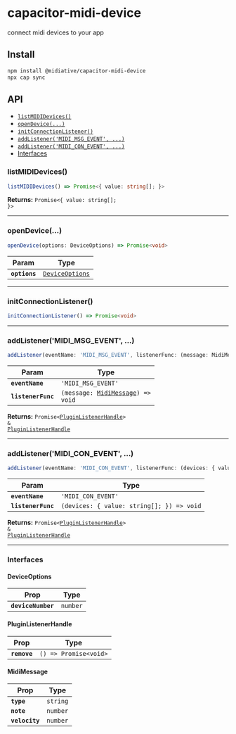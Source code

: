 # capacitor-midi-device

connect midi devices to your app

## Install

```bash
npm install @midiative/capacitor-midi-device
npx cap sync
```

## API

<docgen-index>

* [`listMIDIDevices()`](#listmididevices)
* [`openDevice(...)`](#opendevice)
* [`initConnectionListener()`](#initconnectionlistener)
* [`addListener('MIDI_MSG_EVENT', ...)`](#addlistenermidi_msg_event)
* [`addListener('MIDI_CON_EVENT', ...)`](#addlistenermidi_con_event)
* [Interfaces](#interfaces)

</docgen-index>

<docgen-api>
<!--Update the source file JSDoc comments and rerun docgen to update the docs below-->

### listMIDIDevices()

```typescript
listMIDIDevices() => Promise<{ value: string[]; }>
```

**Returns:** <code>Promise&lt;{ value: string[]; }&gt;</code>

--------------------


### openDevice(...)

```typescript
openDevice(options: DeviceOptions) => Promise<void>
```

| Param         | Type                                                    |
| ------------- | ------------------------------------------------------- |
| **`options`** | <code><a href="#deviceoptions">DeviceOptions</a></code> |

--------------------


### initConnectionListener()

```typescript
initConnectionListener() => Promise<void>
```

--------------------


### addListener('MIDI_MSG_EVENT', ...)

```typescript
addListener(eventName: 'MIDI_MSG_EVENT', listenerFunc: (message: MidiMessage) => void) => Promise<PluginListenerHandle> & PluginListenerHandle
```

| Param              | Type                                                                      |
| ------------------ | ------------------------------------------------------------------------- |
| **`eventName`**    | <code>'MIDI_MSG_EVENT'</code>                                             |
| **`listenerFunc`** | <code>(message: <a href="#midimessage">MidiMessage</a>) =&gt; void</code> |

**Returns:** <code>Promise&lt;<a href="#pluginlistenerhandle">PluginListenerHandle</a>&gt; & <a href="#pluginlistenerhandle">PluginListenerHandle</a></code>

--------------------


### addListener('MIDI_CON_EVENT', ...)

```typescript
addListener(eventName: 'MIDI_CON_EVENT', listenerFunc: (devices: { value: string[]; }) => void) => Promise<PluginListenerHandle> & PluginListenerHandle
```

| Param              | Type                                                    |
| ------------------ | ------------------------------------------------------- |
| **`eventName`**    | <code>'MIDI_CON_EVENT'</code>                           |
| **`listenerFunc`** | <code>(devices: { value: string[]; }) =&gt; void</code> |

**Returns:** <code>Promise&lt;<a href="#pluginlistenerhandle">PluginListenerHandle</a>&gt; & <a href="#pluginlistenerhandle">PluginListenerHandle</a></code>

--------------------


### Interfaces


#### DeviceOptions

| Prop               | Type                |
| ------------------ | ------------------- |
| **`deviceNumber`** | <code>number</code> |


#### PluginListenerHandle

| Prop         | Type                                      |
| ------------ | ----------------------------------------- |
| **`remove`** | <code>() =&gt; Promise&lt;void&gt;</code> |


#### MidiMessage

| Prop           | Type                |
| -------------- | ------------------- |
| **`type`**     | <code>string</code> |
| **`note`**     | <code>number</code> |
| **`velocity`** | <code>number</code> |

</docgen-api>
